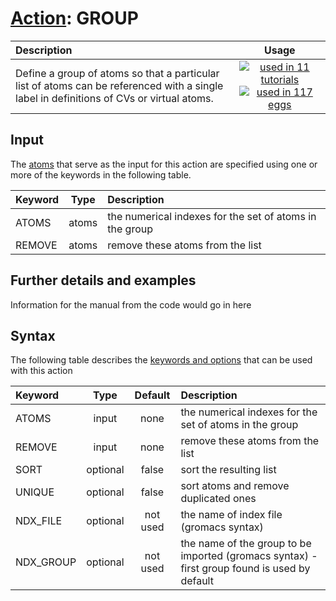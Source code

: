 # [Action](actions.md): GROUP

| Description    | Usage |
|:--------|:--------:|
| Define a group of atoms so that a particular list of atoms can be referenced with a single label in definitions of CVs or virtual atoms. | [![used in 11 tutorials](https://img.shields.io/badge/tutorials-11-green.svg)](https://www.plumed-tutorials.org/browse.html?search=GROUP)[![used in 117 eggs](https://img.shields.io/badge/nest-117-green.svg)](https://www.plumed-nest.org/browse.html?search=GROUP) | 

## Input

The [atoms](specifying_atoms.html) that serve as the input for this action are specified using one or more of the keywords in the following table.

| Keyword |  Type | Description |
|:--------|:------:|:-----------|
| ATOMS | atoms | the numerical indexes for the set of atoms in the group |
| REMOVE | atoms | remove these atoms from the list |


## Further details and examples 
Information for the manual from the code would go in here 
## Syntax 
The following table describes the [keywords and options](parsing.md) that can be used with this action 

| Keyword | Type | Default | Description |
|:-------|:----:|:-------:|:-----------|
| ATOMS | input | none | the numerical indexes for the set of atoms in the group |
| REMOVE | input | none | remove these atoms from the list |
| SORT | optional | false |  sort the resulting list |
| UNIQUE | optional | false |  sort atoms and remove duplicated ones |
| NDX_FILE | optional | not used | the name of index file (gromacs syntax) |
| NDX_GROUP | optional | not used | the name of the group to be imported (gromacs syntax) - first group found is used by default |
